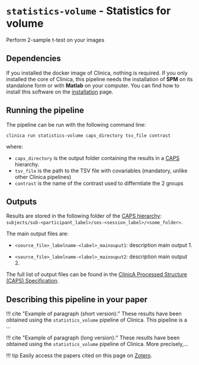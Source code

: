 # `statistics-volume` - Statistics for volume

Perform 2-sample t-test on your images

## Dependencies
If you installed the docker image of Clinica, nothing is required. If you only installed the core of Clinica, this pipeline needs the installation of **SPM** on its standalone form or with **Matlab** on your computer. You can find how to install this software on the [installation](../#installing-clinica-from-source) page.


## Running the pipeline
The pipeline can be run with the following command line:

```
clinica run statistics-volume caps_directory tsv_file contrast
```
where:

  - `caps_directory` is the output folder containing the results in a [CAPS](../CAPS) hierarchy.
  - `tsv_file` is the path to the TSV file with covariables (mandatory, unlike other Clinica pipelines)
  - `contrast` is the name of the contrast used to differntiate the 2 groups


## Outputs

Results are stored in the following folder of the [CAPS hierarchy](docs/CAPS): `subjects/sub-<participant_label>/ses-<session_label>/<some_folder>`.

The main output files are:

  - `<source_file>_labelname-<label>_mainouput1`: description main output 1.

  - `<source_file>_labelname-<label>_mainouput2`: description main output 2.

The full list of output files can be found in the [ClinicA Processed Structure (CAPS) Specification](https://docs.google.com/document/d/14mjXbqRceHK0fD0BIONniLK713zY7DbQHJEV7kxqsd8/edit#heading=h.f4ddnk971gkn).


<!--## Visualization of the results-->

<!--!!! note-->
<!--    The visualization command is not available for the moment. Please come back later, this section will be updated ASAP.-->


## Describing this pipeline in your paper

<!--You can have a single version for your pipeline-->

!!! cite "Example of paragraph (short version):"
    These results have been obtained using the `statistics_volume` pipeline of Clinica. This pipeline is a ...

!!! cite "Example of paragraph (long version):"
    These results have been obtained using the `statistics_volume` pipeline of Clinica. More precisely,...

!!! tip
    Easily access the papers cited on this page on [Zotero](https://www.zotero.org/groups/1517933/aramis_clinica/items/collectionKey/2DHP3WXH).
